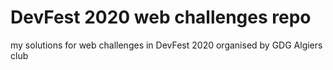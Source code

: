 # DevFest 2020 web challenges repo
my solutions for web challenges in DevFest 2020 organised by GDG Algiers club
